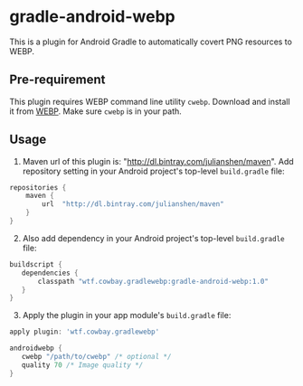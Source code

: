 gradle-android-webp
=============================

This is a plugin for Android Gradle to automatically covert PNG resources to WEBP.

## Pre-requirement
This plugin requires WEBP command line utility ```cwebp```. Download and install it from [WEBP](https://developers.google.com/speed/webp/). Make sure ```cwebp``` is in your path.

## Usage
1. Maven url of this plugin is: "http://dl.bintray.com/julianshen/maven". Add repository setting in your Android project's top-level `build.gradle` file:
```groovy
repositories {
    maven {
        url  "http://dl.bintray.com/julianshen/maven" 
    }
}
```
2. Also add dependency in your Android project's top-level `build.gradle` file:
 ```groovy
buildscript {
    dependencies {
        classpath "wtf.cowbay.gradlewebp:gradle-android-webp:1.0"
    }
}
```
3. Apply the plugin in your app module's ``build.gradle`` file:
```groovy
apply plugin: 'wtf.cowbay.gradlewebp'

androidwebp {
   cwebp "/path/to/cwebp" /* optional */
   quality 70 /* Image quality */
}
```
